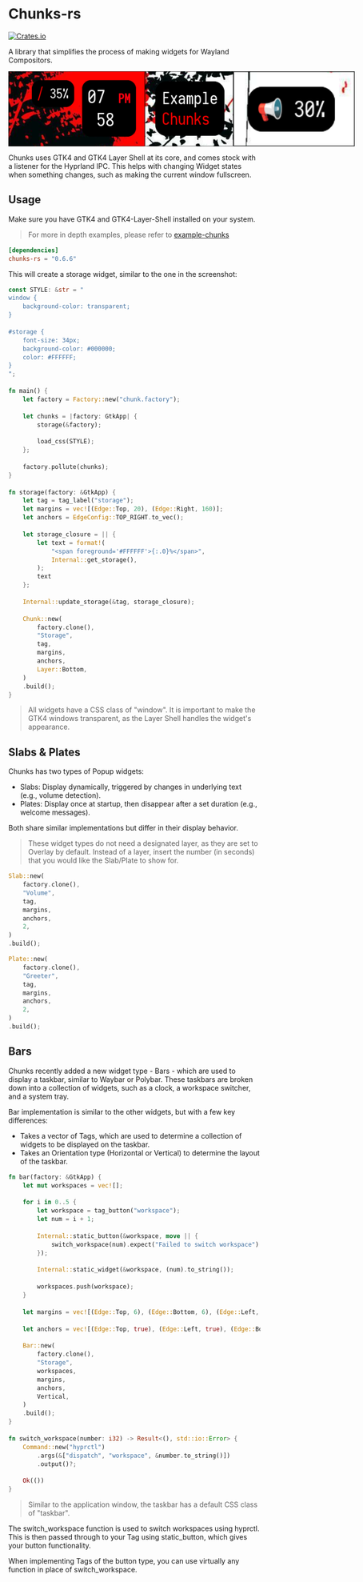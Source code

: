 # Chunks-rs
[![Crates.io](https://img.shields.io/crates/d/chunks-rs?style=flat-square&color=red)](https://crates.io/crates/chunks-rs)

A library that simplifies the process of making widgets for Wayland Compositors.

<div style="display: flex; align-items: center;">
    <img src="screenshots/scrot1.jpg" style="height: 150px;">
    <img src="screenshots/scrot3.jpg" style="height: 150px;">
    <img src="screenshots/scrot4.jpg" style="height: 150px;">
</div>

Chunks uses GTK4 and GTK4 Layer Shell at its core, and comes stock with a listener for the Hyprland IPC. This helps with changing Widget states when something changes, such as making the current window fullscreen.

## Usage

Make sure you have GTK4 and GTK4-Layer-Shell installed on your system.

> For more in depth examples, please refer to [example-chunks](https://github.com/drkrssll/example-chunks)

```toml
[dependencies]
chunks-rs = "0.6.6"
```

This will create a storage widget, similar to the one in the screenshot:
```rs
const STYLE: &str = "
window {
    background-color: transparent;
}

#storage {
    font-size: 34px;
    background-color: #000000;
    color: #FFFFFF;
}
";

fn main() {
    let factory = Factory::new("chunk.factory");

    let chunks = |factory: GtkApp| {
        storage(&factory);

        load_css(STYLE);
    };

    factory.pollute(chunks);
}

fn storage(factory: &GtkApp) {
    let tag = tag_label("storage");
    let margins = vec![(Edge::Top, 20), (Edge::Right, 160)];
    let anchors = EdgeConfig::TOP_RIGHT.to_vec();

    let storage_closure = || {
        let text = format!(
            "<span foreground='#FFFFFF'>{:.0}%</span>",
            Internal::get_storage(),
        );
        text
    };

    Internal::update_storage(&tag, storage_closure);

    Chunk::new(
        factory.clone(),
        "Storage",
        tag,
        margins,
        anchors,
        Layer::Bottom,
    )
    .build();
}
```
> All widgets have a CSS class of "window". It is important to make the GTK4 windows transparent, as the Layer Shell handles the widget's appearance.

## Slabs & Plates

Chunks has two types of Popup widgets:
- Slabs: Display dynamically, triggered by changes in underlying text (e.g., volume detection).
- Plates: Display once at startup, then disappear after a set duration (e.g., welcome messages).

Both share similar implementations but differ in their display behavior.

> These widget types do not need a designated layer, as they are set to Overlay by default. Instead of a layer, insert the number (in seconds) that you would like the Slab/Plate to show for.
```rs
Slab::new(
    factory.clone(),
    "Volume",
    tag,
    margins,
    anchors,
    2,
)
.build();
```

```rs
Plate::new(
    factory.clone(),
    "Greeter",
    tag,
    margins,
    anchors,
    2,
)
.build();
```

## Bars

Chunks recently added a new widget type - Bars - which are used to display a taskbar, similar to Waybar or Polybar. These taskbars are broken down into a collection of widgets, such as a clock, a workspace switcher, and a system tray.

Bar implementation is similar to the other widgets, but with a few key differences:
- Takes a vector of Tags, which are used to determine a collection of widgets to be displayed on the taskbar.
- Takes an Orientation type (Horizontal or Vertical) to determine the layout of the taskbar.

```rs
fn bar(factory: &GtkApp) {
    let mut workspaces = vec![];

    for i in 0..5 {
        let workspace = tag_button("workspace");
        let num = i + 1;

        Internal::static_button(&workspace, move || {
            switch_workspace(num).expect("Failed to switch workspace")
        });

        Internal::static_widget(&workspace, (num).to_string());

        workspaces.push(workspace);
    }

    let margins = vec![(Edge::Top, 6), (Edge::Bottom, 6), (Edge::Left, 6)];

    let anchors = vec![(Edge::Top, true), (Edge::Left, true), (Edge::Bottom, true)];

    Bar::new(
        factory.clone(),
        "Storage",
        workspaces,
        margins,
        anchors,
        Vertical,
    )
    .build();
}

fn switch_workspace(number: i32) -> Result<(), std::io::Error> {
    Command::new("hyprctl")
        .args(&["dispatch", "workspace", &number.to_string()])
        .output()?;

    Ok(())
}
```
> Similar to the application window, the taskbar has a default CSS class of "taskbar".

The switch_workspace function is used to switch workspaces using hyprctl. This is then passed through to your Tag using static_button, which gives your button functionality.

When implementing Tags of the button type, you can use virtually any function in place of switch_workspace.
